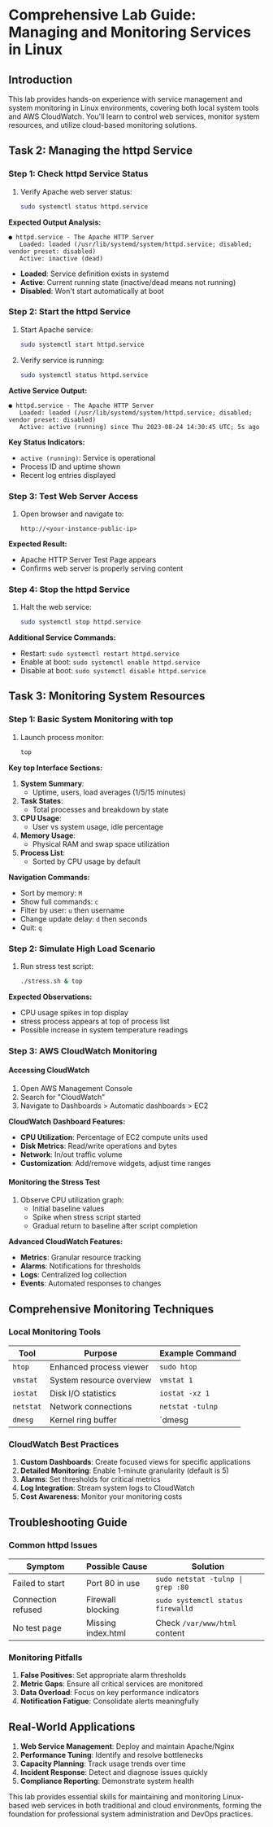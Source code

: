 # Comprehensive Lab Guide: Managing and Monitoring Services in Linux

## Introduction
This lab provides hands-on experience with service management and system monitoring in Linux environments, covering both local system tools and AWS CloudWatch. You'll learn to control web services, monitor system resources, and utilize cloud-based monitoring solutions.

## Task 2: Managing the httpd Service

### Step 1: Check httpd Service Status
1. Verify Apache web server status:
   ```bash
   sudo systemctl status httpd.service
   ```

**Expected Output Analysis:**
```
● httpd.service - The Apache HTTP Server
   Loaded: loaded (/usr/lib/systemd/system/httpd.service; disabled; vendor preset: disabled)
   Active: inactive (dead)
```
- **Loaded**: Service definition exists in systemd
- **Active**: Current running state (inactive/dead means not running)
- **Disabled**: Won't start automatically at boot

### Step 2: Start the httpd Service
1. Start Apache service:
   ```bash
   sudo systemctl start httpd.service
   ```

2. Verify service is running:
   ```bash
   sudo systemctl status httpd.service
   ```

**Active Service Output:**
```
● httpd.service - The Apache HTTP Server
   Loaded: loaded (/usr/lib/systemd/system/httpd.service; disabled; vendor preset: disabled)
   Active: active (running) since Thu 2023-08-24 14:30:45 UTC; 5s ago
```

**Key Status Indicators:**
- `active (running)`: Service is operational
- Process ID and uptime shown
- Recent log entries displayed

### Step 3: Test Web Server Access
1. Open browser and navigate to:
   ```
   http://<your-instance-public-ip>
   ```

**Expected Result:**
- Apache HTTP Server Test Page appears
- Confirms web server is properly serving content

### Step 4: Stop the httpd Service
1. Halt the web service:
   ```bash
   sudo systemctl stop httpd.service
   ```

**Additional Service Commands:**
- Restart: `sudo systemctl restart httpd.service`
- Enable at boot: `sudo systemctl enable httpd.service`
- Disable at boot: `sudo systemctl disable httpd.service`

## Task 3: Monitoring System Resources

### Step 1: Basic System Monitoring with top
1. Launch process monitor:
   ```bash
   top
   ```

**Key top Interface Sections:**
1. **System Summary**:
   - Uptime, users, load averages (1/5/15 minutes)
2. **Task States**:
   - Total processes and breakdown by state
3. **CPU Usage**:
   - User vs system usage, idle percentage
4. **Memory Usage**:
   - Physical RAM and swap space utilization
5. **Process List**:
   - Sorted by CPU usage by default

**Navigation Commands:**
- Sort by memory: `M`
- Show full commands: `c`
- Filter by user: `u` then username
- Change update delay: `d` then seconds
- Quit: `q`

### Step 2: Simulate High Load Scenario
1. Run stress test script:
   ```bash
   ./stress.sh & top
   ```

**Expected Observations:**
- CPU usage spikes in top display
- stress process appears at top of process list
- Possible increase in system temperature readings

### Step 3: AWS CloudWatch Monitoring

#### Accessing CloudWatch
1. Open AWS Management Console
2. Search for "CloudWatch"
3. Navigate to Dashboards > Automatic dashboards > EC2

**CloudWatch Dashboard Features:**
- **CPU Utilization**: Percentage of EC2 compute units used
- **Disk Metrics**: Read/write operations and bytes
- **Network**: In/out traffic volume
- **Customization**: Add/remove widgets, adjust time ranges

#### Monitoring the Stress Test
1. Observe CPU utilization graph:
   - Initial baseline values
   - Spike when stress script started
   - Gradual return to baseline after script completion

**Advanced CloudWatch Features:**
- **Metrics**: Granular resource tracking
- **Alarms**: Notifications for thresholds
- **Logs**: Centralized log collection
- **Events**: Automated responses to changes

## Comprehensive Monitoring Techniques

### Local Monitoring Tools
| Tool | Purpose | Example Command |
|------|---------|-----------------|
| `htop` | Enhanced process viewer | `sudo htop` |
| `vmstat` | System resource overview | `vmstat 1` |
| `iostat` | Disk I/O statistics | `iostat -xz 1` |
| `netstat` | Network connections | `netstat -tulnp` |
| `dmesg` | Kernel ring buffer | `dmesg | tail` |

### CloudWatch Best Practices
1. **Custom Dashboards**: Create focused views for specific applications
2. **Detailed Monitoring**: Enable 1-minute granularity (default is 5)
3. **Alarms**: Set thresholds for critical metrics
4. **Log Integration**: Stream system logs to CloudWatch
5. **Cost Awareness**: Monitor your monitoring costs

## Troubleshooting Guide

### Common httpd Issues
| Symptom | Possible Cause | Solution |
|---------|---------------|----------|
| Failed to start | Port 80 in use | `sudo netstat -tulnp \| grep :80` |
| Connection refused | Firewall blocking | `sudo systemctl status firewalld` |
| No test page | Missing index.html | Check `/var/www/html` content |

### Monitoring Pitfalls
1. **False Positives**: Set appropriate alarm thresholds
2. **Metric Gaps**: Ensure all critical services are monitored
3. **Data Overload**: Focus on key performance indicators
4. **Notification Fatigue**: Consolidate alerts meaningfully

## Real-World Applications

1. **Web Service Management**: Deploy and maintain Apache/Nginx
2. **Performance Tuning**: Identify and resolve bottlenecks
3. **Capacity Planning**: Track usage trends over time
4. **Incident Response**: Detect and diagnose issues quickly
5. **Compliance Reporting**: Demonstrate system health

This lab provides essential skills for maintaining and monitoring Linux-based web services in both traditional and cloud environments, forming the foundation for professional system administration and DevOps practices.